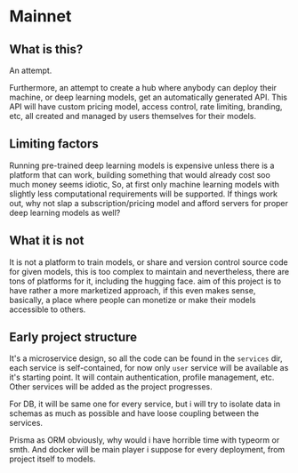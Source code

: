 # Mainnet

## What is this?

An attempt.

Furthermore, an attempt to create a hub where anybody can deploy their machine, or deep learning models, get an automatically generated API. This API will have custom pricing model, access control, rate limiting, branding, etc, all created and managed by users themselves for their models.

## Limiting factors

Running pre-trained deep learning models is expensive unless there is a platform that can work, building something that would already cost soo much money seems idiotic, So, at first only machine learning models with slightly less computational requirements will be supported. If things work out, why not slap a subscription/pricing model and afford servers for proper deep learning models as well?

## What it is not

It is not a platform to train models, or share and version control source code for given models, this is too complex to maintain and nevertheless, there are tons of platforms for it, including the hugging face. aim of this project is to have rather a more marketized approach, if this even makes sense, basically, a place where people can monetize or make their models accessible to others.

## Early project structure

It's a microservice design, so all the code can be found in the `services` dir, each service is self-contained, for now only `user` service will be available as it's starting point. It will contain authentication, profile management, etc. Other services will be added as the project progresses.

For DB, it will be same one for every service, but i will try to isolate data in schemas as much as possible and have loose coupling between the services. 

Prisma as ORM obviously, why would i have horrible time with typeorm or smth. And docker will be main player i suppose for every deployment, from project itself to models. 